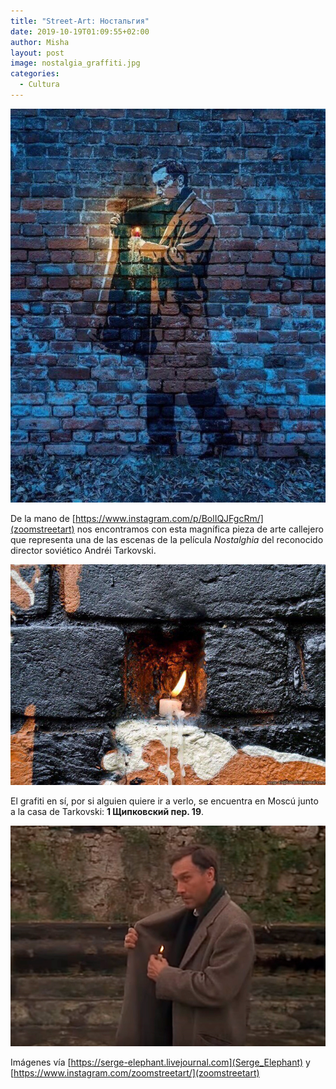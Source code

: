 ```yaml
---
title: "Street-Art: Ностальгия"
date: 2019-10-19T01:09:55+02:00
author: Misha
layout: post
image: nostalgia_graffiti.jpg
categories:
  - Cultura
---
```


![Graffiti homenaje a la película Nostalgia](assets/img/nostalgia_graffiti.jpg)

De la mano de [https://www.instagram.com/p/BolIQJFgcRm/](zoomstreetart) nos encontramos con esta magnífica pieza de arte callejero que representa una de las escenas de la película _Nostalghia_ del reconocido director soviético Andréi Tarkovski.

![Detalle de la vela que acompaña al grafiti](assets/img/nostalgia_graffiti_vela.jpg)

El grafiti en sí, por si alguien quiere ir a verlo, se encuentra en Moscú junto a la casa de Tarkovski: **1 Щипковский пер. 19**.

![Fragmento de la película Nostalghia con Oleg Yankovsky](assets/img/nostalgia_escena_pelicula.jpg)

Imágenes vía [https://serge-elephant.livejournal.com](Serge_Elephant) y [https://www.instagram.com/zoomstreetart/](zoomstreetart)
